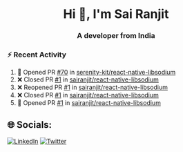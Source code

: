<h1 align="center">Hi 👋, I'm Sai Ranjit</h1>
<h3 align="center">A developer from India</h3>

### :zap: Recent Activity

<!--START_SECTION:activity-->
1. 💪 Opened PR [#70](https://github.com/serenity-kit/react-native-libsodium/pull/70) in [serenity-kit/react-native-libsodium](https://github.com/serenity-kit/react-native-libsodium)
2. ❌ Closed PR [#1](https://github.com/sairanjit/react-native-libsodium/pull/1) in [sairanjit/react-native-libsodium](https://github.com/sairanjit/react-native-libsodium)
3. ❌ Reopened PR [#1](https://github.com/sairanjit/react-native-libsodium/pull/1) in [sairanjit/react-native-libsodium](https://github.com/sairanjit/react-native-libsodium)
4. ❌ Closed PR [#1](https://github.com/sairanjit/react-native-libsodium/pull/1) in [sairanjit/react-native-libsodium](https://github.com/sairanjit/react-native-libsodium)
5. 💪 Opened PR [#1](https://github.com/sairanjit/react-native-libsodium/pull/1) in [sairanjit/react-native-libsodium](https://github.com/sairanjit/react-native-libsodium)
<!--END_SECTION:activity-->

## 🌐 Socials:
[![LinkedIn](https://img.shields.io/badge/LinkedIn-%230077B5.svg?logo=linkedin&logoColor=white)](https://linkedin.com/in/sairanjit) [![Twitter](https://img.shields.io/badge/Twitter-%231DA1F2.svg?logo=Twitter&logoColor=white)](https://twitter.com/sairanjit_) 
